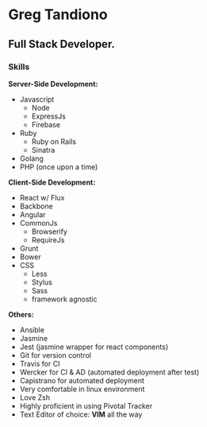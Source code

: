 # Greg Tandiono
## Full Stack Developer.


### Skills

**Server-Side Development:**

- Javascript
  - Node
  - ExpressJs
  - Firebase
- Ruby
  - Ruby on Rails
  - Sinatra
- Golang
- PHP (once upon a time)


**Client-Side Development:**

- React w/ Flux
- Backbone
- Angular
- CommonJs
  - Browserify
  - RequireJs
- Grunt
- Bower
- CSS
  - Less
  - Stylus
  - Sass
  - framework agnostic


**Others:**

- Ansible
- Jasmine
- Jest (jasmine wrapper for react components)
- Git for version control
- Travis for CI
- Wercker for CI & AD (automated deployment after test)
- Capistrano for automated deployment
- Very comfortable in linux environment
- Love Zsh
- Highly proficient in using Pivotal Tracker
- Text Editor of choice: **VIM** all the way
